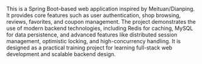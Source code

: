 This is a Spring Boot–based web application inspired by Meituan/Dianping. It provides core features such as user authentication, shop browsing, reviews, favorites, and coupon management. The project demonstrates the use of modern backend technologies, including Redis for caching, MySQL for data persistence, and advanced features like distributed session management, optimistic locking, and high-concurrency handling. It is designed as a practical training project for learning full-stack web development and scalable backend design.
